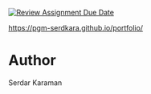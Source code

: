 [![Review Assignment Due Date](https://classroom.github.com/assets/deadline-readme-button-22041afd0340ce965d47ae6ef1cefeee28c7c493a6346c4f15d667ab976d596c.svg)](https://classroom.github.com/a/IFrMetkU)

https://pgm-serdkara.github.io/portfolio/

# Author

Serdar Karaman
